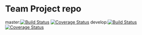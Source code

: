 # Team Project repo
master:[![Build Status](https://app.travis-ci.com/gcivil-nyu-org/INET-Wednesday-Spring2024-Team-3.svg?token=MY9L9yB3gev7shxrKkWs&branch=master)](https://app.travis-ci.com/gcivil-nyu-org/INET-Wednesday-Spring2024-Team-3) [![Coverage Status](https://coveralls.io/repos/github/gcivil-nyu-org/INET-Wednesday-Spring2024-Team-3/badge.svg?branch=YiboUnittest)](https://coveralls.io/github/gcivil-nyu-org/INET-Wednesday-Spring2024-Team-3?branch=YiboUnittest)
develop:[![Build Status](https://app.travis-ci.com/gcivil-nyu-org/INET-Wednesday-Spring2024-Team-3.svg?token=MY9L9yB3gev7shxrKkWs&branch=develop)](https://app.travis-ci.com/gcivil-nyu-org/INET-Wednesday-Spring2024-Team-3) [![Coverage Status](https://coveralls.io/repos/github/gcivil-nyu-org/INET-Wednesday-Spring2024-Team-3/badge.svg?branch=YiboUnittest)](https://coveralls.io/github/gcivil-nyu-org/INET-Wednesday-Spring2024-Team-3?branch=YiboUnittest)
